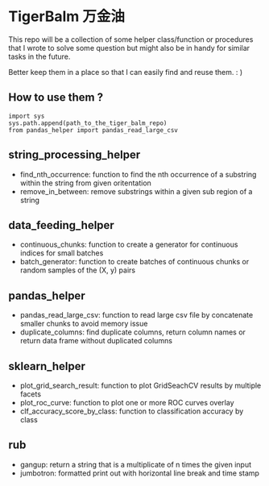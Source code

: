 # TigerBalm 万金油

This repo will be a collection of some helper class/function or procedures that I wrote to solve some question but might also be in handy for similar tasks in the future.  

Better keep them in a place so that I can easily find and reuse them. : )  

## How to use them ?

	import sys
	sys.path.append(path_to_the_tiger_balm_repo)
	from pandas_helper import pandas_read_large_csv

## string_processing_helper
+ find_nth_occurrence: function to find the nth occurrence of a substring within the string from given oritentation  
+ remove_in_between: remove substrings within a given sub region of a string  

## data_feeding_helper
+ continuous_chunks: function to create a generator for continuous indices for small batches  
+ batch_generator: function to create batches of continuous chunks or random samples of the (X, y) pairs  

## pandas_helper
+ pandas_read_large_csv: function to read large csv file by concatenate smaller chunks to avoid memory issue  
+ duplicate_columns: find duplicate columns, return column names or return data frame without duplicated columns  

## sklearn_helper
+ plot_grid_search_result: function to plot GridSeachCV results by multiple facets  
+ plot_roc_curve: function to plot one or more ROC curves overlay  
+ clf_accuracy_score_by_class: function to classification accuracy by class  

## rub
+ gangup: return a string that is a multiplicate of n times the given input  
+ jumbotron: formatted print out with horizontal line break and time stamp  
  
